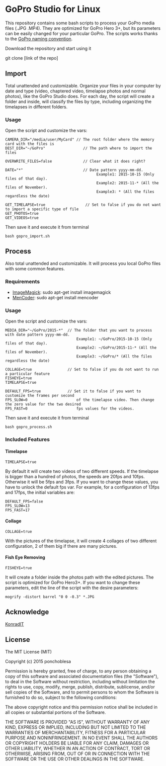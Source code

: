 # GoPro Studio for Linux

This repository contains some bash scripts to process your GoPro media files (.JPG .MP4). They are optimized for GoPro Hero 3+, but its parameters can be easily changed for your particular GoPro. The scripts works thanks to the [GoPro naming convention](http://gopro.com/support/articles/hero3-and-hero3-file-naming-convention).

Download the repository and start using it

   git clone [link of the repo]

## Import

Total unattended and customizable. Organize your files in your computer by date and type (video, chaptered video, timelapse photos and normal photos), like the GoPro Studio does. For each day, the script will create a folder and inside, will classify the files by type, including organizing the timelapses in different folders.

### Usage

Open the script and customize the vars:

    CAMERA_DIR="/media/user/MyCard" // The root folder where the memory card with the files is
    DEST_DIR="~/GoPro"                 // The path where to import the files
 
    OVERWRITE_FILES=false              // Clear what it does right?

	DATE="*" 						   // Date pattern yyyy-mm-dd.
										     Example1: 2015-10-15 (Only files of that day).
										     Example2: 2015-11-* (All the files of November).
										     Example3: * (All the files regardless the date)

	GET_TIMELAPSE=true                  // Set to false if you do not want to import a specific type of file
	GET_PHOTOS=true
	GET_VIDEOS=true

Then save it and execute it from terminal

    bash gopro_import.sh

## Process

Also total unattended and customizable. It will process you local GoPro files with some common features.

### Requirements

* [ImageMagick](http://www.imagemagick.org/script/index.php): sudo apt-get install imagemagick
* [MenCoder](https://help.ubuntu.com/community/MEncoder): sudo apt-get install mencoder 

### Usage

Open the script and customize the vars:

	MEDIA_DIR="~/GoPro/2015-*"  // The folder that you want to process with date pattern yyyy-mm-dd.
								    Example1: ~/GoPro/2015-10-15 (Only files of that day).
									Example2: ~/GoPro/2015-11-* (All the files of November).
									Example3: ~/GoPro/* (All the files regardless the date)

	COLLAGE=true				// Set to false if you do not want to run a particular feature
	FISHEYE=true
	TIMELAPSE=true

	DEFAULT_FPS=true			// Set it to false if you want to customize the frames per second
	FPS_SLOW=0						of the timelapse video. Then change the zero value for the two desired
	FPS_FAST=0						fps values for the videos.

Then save it and execute it from terminal

    bash gopro_process.sh

### Included Features

#### Timelapse

	TIMELAPSE=true

By default it will create two videos of two different speeds. If the timelapse is bigger than a hundred of photos, the speeds are 20fps and 10fps. Otherwise it will be 5fps and 3fps. If you want to change these values, you have to unlock the default fps var. For example, for a configuration of 13fps and 17fps, the initial variables are:

    DEFAULT_FPS=false
	FPS_SLOW=13
	FPS_FAST=17

#### Collage
	
	COLLAGE=true

With the pictures of the timelapse, it will create 4 collages of two different configuration, 2 of them big if there are many pictures.

#### Fish Eye Removing

    FISHEYE=true

It will create a folder inside the photos path with the edited pictures. The script is optimized for GoPro Hero3+. If you want to change these parameters, edit the line of the script with the desire parameters:

    mogrify -distort barrel "0 0 -0.3" *.JPG 

## Acknowledge

[KonradIT](https://gist.github.com/KonradIT/ee685aee15ba1c3c44b4)

## License

The MIT License (MIT)

Copyright (c) 2015 ponchoblesa

Permission is hereby granted, free of charge, to any person obtaining a copy
of this software and associated documentation files (the "Software"), to deal
in the Software without restriction, including without limitation the rights
to use, copy, modify, merge, publish, distribute, sublicense, and/or sell
copies of the Software, and to permit persons to whom the Software is
furnished to do so, subject to the following conditions:

The above copyright notice and this permission notice shall be included in all
copies or substantial portions of the Software.

THE SOFTWARE IS PROVIDED "AS IS", WITHOUT WARRANTY OF ANY KIND, EXPRESS OR
IMPLIED, INCLUDING BUT NOT LIMITED TO THE WARRANTIES OF MERCHANTABILITY,
FITNESS FOR A PARTICULAR PURPOSE AND NONINFRINGEMENT. IN NO EVENT SHALL THE
AUTHORS OR COPYRIGHT HOLDERS BE LIABLE FOR ANY CLAIM, DAMAGES OR OTHER
LIABILITY, WHETHER IN AN ACTION OF CONTRACT, TORT OR OTHERWISE, ARISING FROM,
OUT OF OR IN CONNECTION WITH THE SOFTWARE OR THE USE OR OTHER DEALINGS IN THE
SOFTWARE.